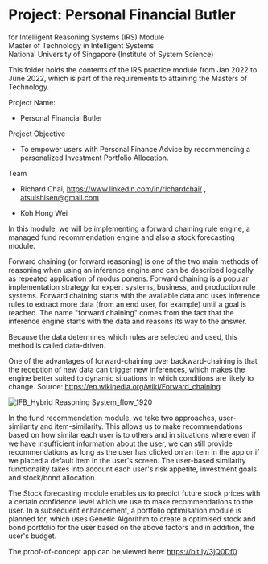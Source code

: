 # Project: Personal Financial Butler
for Intelligent Reasoning Systems (IRS) Module <br>
Master of Technology in Intelligent Systems<br>
National University of Singapore (Institute of System Science)<br>

This folder holds the contents of the IRS practice module from Jan 2022 to June 2022, which is part of the requirements to attaining the Masters of Technology.

Project Name: 
- Personal Financial Butler

Project Objective
- To empower users with Personal Finance Advice by recommending a personalized Investment Portfolio Allocation.

Team
- Richard Chai, https://www.linkedin.com/in/richardchai/ , atsuishisen@gmail.com

- Koh Hong Wei
 
 

In this module, we will be implementing a forward chaining rule engine, a managed fund recommendation engine and also a stock forecasting module.

Forward chaining (or forward reasoning) is one of the two main methods of reasoning when using an inference engine and can be described logically as repeated application of modus ponens. Forward chaining is a popular implementation strategy for expert systems, business, and production rule systems. Forward chaining starts with the available data and uses inference rules to extract more data (from an end user, for example) until a goal is reached. The name "forward chaining" comes from the fact that the inference engine starts with the data and reasons its way to the answer. 

Because the data determines which rules are selected and used, this method is called data-driven. 

One of the advantages of forward-chaining over backward-chaining is that the reception of new data can trigger new inferences, which makes the engine better suited to dynamic situations in which conditions are likely to change.
Source: https://en.wikipedia.org/wiki/Forward_chaining

![IFB_Hybrid Reasoning System_flow_1920](https://user-images.githubusercontent.com/18540586/164889798-10a402c8-78a1-4134-899f-68c1b2c2c504.png)

In the fund recommendation module, we take two approaches, user-similarity and item-similarity. This allows us to make recommendations based on how similar each user is to others and in situations where even if we have insufficient information about the user, we can still provide recommendations as long as the user has clicked on an item in the app or if we placed a default item in the user's screen. The user-based similarity functionality takes into account each user's risk appetite, investment goals and stock/bond allocation. 

The Stock forecasting module enables us to predict future stock prices with a certain confidence level which we use to make recommendations to the user. In a subsequent enhancement, a portfolio optimisation module is planned for, which uses Genetic Algorithm to create a optimised stock and bond portfolio for the user based on the above factors and in addition, the user's budget.


The proof-of-concept app can be viewed here: https://bit.ly/3jQ0Df0

